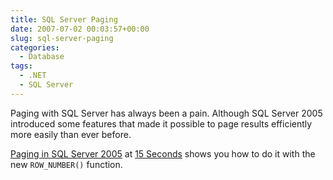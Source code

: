 ```yaml
---
title: SQL Server Paging
date: 2007-07-02 00:03:57+00:00
slug: sql-server-paging
categories:
  - Database
tags:
  - .NET
  - SQL Server
---
```


Paging with SQL Server has always been a pain. Although SQL Server 2005 introduced some features that made it possible to page results efficiently more easily than ever before.

[Paging in SQL Server 2005](http://www.15seconds.com/issue/070628.htm) at [15 Seconds](http://www.15seconds.com/) shows you how to do it with the new `ROW_NUMBER()` function.
